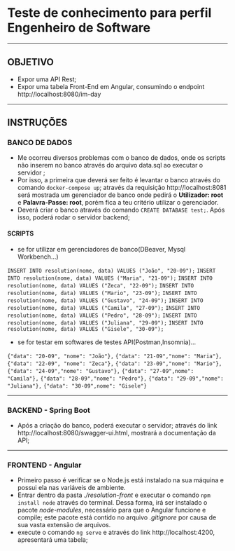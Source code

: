 # Teste de conhecimento para perfil Engenheiro de Software
----------
## OBJETIVO
- Expor uma API Rest;
- Expor uma tabela Front-End em Angular, consumindo o endpoint http://localhost:8080/im-day
----------

## INSTRUÇÕES

### BANCO DE DADOS
- Me ocorreu diversos problemas com o banco de dados, onde os scripts não inserem no banco através do arquivo data.sql ao executar o servidor ;
- Por isso, a primeira que deverá ser feito é levantar o banco através do comando `docker-compose up`; através da requisição http://localhost:8081 será mostrada um gerenciador de banco onde pedirá o **Utilizador: root** e **Palavra-Passe: root**, porém fica a teu critério utilizar o gerenciador.
- Deverá criar o banco através do comando `CREATE DATABASE test;`. Após isso, poderá rodar o servidor backend;

#### SCRIPTS
- se for utilizar em gerenciadores de banco(DBeaver, Mysql Workbench...)

`INSERT INTO resolution(nome, data) VALUES ("João", "20-09");`
`INSERT INTO resolution(nome, data) VALUES ("Maria", "21-09");`
`INSERT INTO resolution(nome, data) VALUES ("Zeca", "22-09");`
`INSERT INTO resolution(nome, data) VALUES ("Mario", "23-09");`
`INSERT INTO resolution(nome, data) VALUES ("Gustavo", "24-09");`
`INSERT INTO resolution(nome, data) VALUES ("Camila", "27-09");`
`INSERT INTO resolution(nome, data) VALUES ("Pedro", "28-09");`
`INSERT INTO resolution(nome, data) VALUES ("Juliana", "29-09");`
`INSERT INTO resolution(nome, data) VALUES ("Gisele", "30-09");`

- se for testar em softwares de testes API(Postman,Insomnia)...

`{"data": "20-09", "nome": "João"},`
`{"data": "21-09","nome": "Maria"},`
`{"data": "22-09", "nome": "Zeca"},`
`{"data": "23-09","nome": "Mario"},`
`{"data": "24-09","nome": "Gustavo"},`
`{"data": "27-09",nome": "Camila"},`
`{"data": "28-09","nome": "Pedro"},`
`{"data": "29-09","nome": "Juliana"},`
`{"data": "30-09",nome": "Gisele"}`

----------
### BACKEND - Spring Boot
- Após a criação do banco, poderá executar o servidor; através do link http://localhost:8080/swagger-ui.html, mostrará a documentação da API;

----------
### FRONTEND - Angular
- Primeiro passo é verificar se o Node.js está instalado na sua máquina e possui ela nas variáveis de ambiente.
- Entrar dentro da pasta *./resolution-front* e executar o comando `npm install node` através do terminal. Dessa forma, irá ser instalado o pacote *node-modules*, necessário para que o Angular funcione e compile; este pacote está contido no arquivo *.gitignore* por causa de sua vasta extensão de arquivos.
- execute o comando `ng serve` e através do link http://localhost:4200, apresentará uma tabela;
